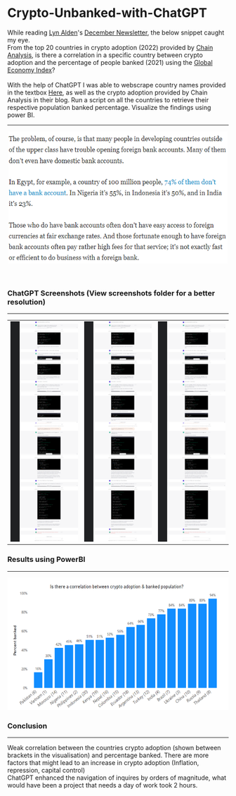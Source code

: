 # Crypto-Unbanked-with-ChatGPT

While reading [Lyn Alden](https://twitter.com/LynAldenContact)'s [December Newsletter](https://www.lynalden.com/december-2022-newsletter/), the below snippet caught my eye.
<br>
From the top 20 countries in crypto adoption (2022) provided by [Chain Analysis](https://blog.chainalysis.com/reports/2022-global-crypto-adoption-index/), is there a correlation in a specific country between crypto adoption and the percentage of people banked (2021) using the [Global Economy Index](https://www.theglobaleconomy.com/)?
<br>
<br>
With the help of ChatGPT I was able to webscrape country names provided in the textbox [Here](https://www.theglobaleconomy.com/), as well as the crypto adoption provided by Chain Analysis in their blog. Run a script on all the countries to retrieve their respective population banked percentage.
Visualize the findings using power BI.

<hr size="5" color="red">
<p align="center">
  <img alt="Article Snippet" height="300" src="Screenshots/Article Snippet.PNG" width="500"/>
</p>

<br>

### ChatGPT Screenshots (View screenshots folder for a better resolution)
<hr size="5" color="red">
<table>
  <tr>
    <td>
      <img src="Screenshots/Part1.png" alt="Image 1" width="500" height="500">
    </td>
    <td>
      <img src="Screenshots/Part1.png" alt="Image 2" width="500" height="500">
    </td>
    <td>
      <img src="Screenshots/Part1.png" alt="Image 3" width="500" height="500">
    </td>
  </tr>
</table>

### Results using PowerBI
<hr size="5" color="red">
<p align="center">
  <img alt="Article Snippet" height="300" src="Screenshots/Bitcoin adoption.PNG" width="700"/>
</p>

### Conclusion
<hr size="5" color="red">
Weak correlation between the countries crypto adoption (shown between brackets in the visualisation) and percentage banked. There are more factors that might lead to an increase in crypto adoption (Inflation, repression, capital control)
<br>
ChatGPT enhanced the navigation of inquires by orders of magnitude, what would have been a project that needs a day of work took 2 hours.

